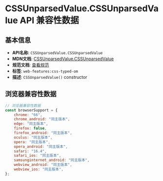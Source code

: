 # CSSUnparsedValue.CSSUnparsedValue API 兼容性数据

## 基本信息

- **API名称**: `CSSUnparsedValue.CSSUnparsedValue`
- **MDN文档**: [CSSUnparsedValue.CSSUnparsedValue](https://developer.mozilla.org/docs/Web/API/CSSUnparsedValue/CSSUnparsedValue)
- **规范文档**: [查看规范](https://drafts.css-houdini.org/css-typed-om/#dom-cssunparsedvalue-cssunparsedvalue)
- **标签**: `web-features:css-typed-om`
- **描述**: `CSSUnparsedValue()` constructor

## 浏览器兼容性数据

```javascript
// 浏览器兼容性数据
const browserSupport = {
    chrome: "66",
    chrome_android: "同主版本",
    edge: "同主版本",
    firefox: false,
    firefox_android: "同主版本",
    oculus: "同主版本",
    opera: "同主版本",
    opera_android: "同主版本",
    safari: "16.4",
    safari_ios: "同主版本",
    samsunginternet_android: "同主版本",
    webview_android: "同主版本",
    webview_ios: "同主版本",
};

```

